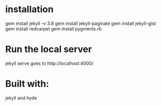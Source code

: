 # installation
gem install jekyll -v 3.8
gem install jekyll-paginate
gem install jekyll-gist
gem install redcarpet
gem install pygments.rb

# Run the local server
jekyll serve
goes to http://localhost:4000/

# Built with:
jekyll and hyde
